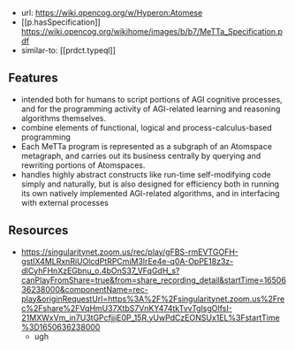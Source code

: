 
- url: https://wiki.opencog.org/w/Hyperon:Atomese
- [[p.hasSpecification]] https://wiki.opencog.org/wikihome/images/b/b7/MeTTa_Specification.pdf
- similar-to: [[prdct.typeql]]

## Features

- intended both for humans to script portions of AGI cognitive processes, and for the programming activity of AGI-related learning and reasoning algorithms themselves.
- combine elements of functional, logical and process-calculus-based programming
- Each MeTTa program is represented as a subgraph of an Atomspace metagraph, and carries out its business centrally by querying and rewriting portions of Atomspaces.
- handles highly abstract constructs like run-time self-modifying code simply and naturally, but is also designed for efficiency both in running its own natively implemented AGI-related algorithms, and in interfacing with external processes

## Resources

- https://singularitynet.zoom.us/rec/play/gFBS-rmEVTGOFH-gstIX4MLRxnRiUOlcdPtRPCmiM3lrEe4e-q0A-OpPE18z3z-dlCyhFHnXzEGbnu_o.4bOnS37_VFqGdH_s?canPlayFromShare=true&from=share_recording_detail&startTime=1650636238000&componentName=rec-play&originRequestUrl=https%3A%2F%2Fsingularitynet.zoom.us%2Frec%2Fshare%2FVqHmU37XtbS7VnKY474tkTvvTglsgOIfsI-21MXWxVm_in7U3tGPcfjjiE0P_15R.yUwPdCzEONSUx1EL%3FstartTime%3D1650636238000
  - ugh